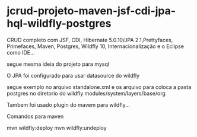 # jcrud-projeto-maven-jsf-cdi-jpa-hql-wildfly-postgres
 CRUD completo com JSF, CDI, Hibernate 5.0.10/JPA 2.1,Prettyfaces, Primefaces, Maven, Postgres, Wildfly 10, Internacionalização e o Eclipse como IDE...

 segue mesma ideia do projeto para mysql

 O JPA foi configurado para usar datasource do wildfly

segue exemplo no arquivo standalone.xml e os arquivo para coloca a pasta postgres no diretorio do wildfly modules/system/layers/base/org

Tambem foi usado plugin do mavem para wildfly...

 Comandos para maven

  mvn wildfly:deploy
  mvn wildfly:undeploy

